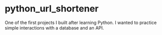 # python_url_shortener
One of the first projects I built after learning Python. I wanted to practice simple interactions with a database and an API.
